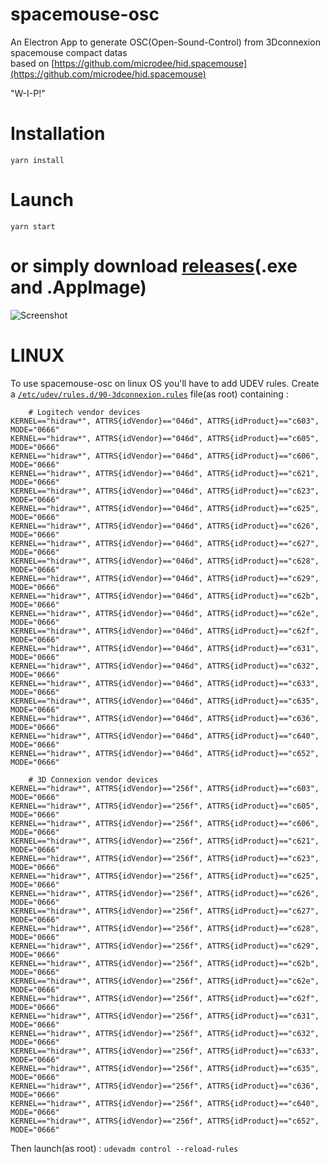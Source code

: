 # spacemouse-osc

An Electron App to generate OSC(Open-Sound-Control) from 3Dconnexion spacemouse compact datas  \
based on [https://github.com/microdee/hid.spacemouse](https://github.com/microdee/hid.spacemouse) 

"W-I-P!" 

# Installation 
```yarn install```

# Launch
```yarn start```


# or simply download [releases](https://github.com/dewiweb/spacemouse-osc/releases)(.exe and .AppImage) 


![Screenshot](/src/assets/spacemouse-oscV2.png)

#  LINUX

To use spacemouse-osc on linux OS you'll have to add UDEV rules. Create a [```/etc/udev/rules.d/90-3dconnexion.rules```](https://github.com/dewiweb/spacemouse-osc/blob/main/resources/udev/90-3dconnexion.rules) file(as root) containing :
```
    # Logitech vendor devices
KERNEL=="hidraw*", ATTRS{idVendor}=="046d", ATTRS{idProduct}=="c603", MODE="0666"
KERNEL=="hidraw*", ATTRS{idVendor}=="046d", ATTRS{idProduct}=="c605", MODE="0666"
KERNEL=="hidraw*", ATTRS{idVendor}=="046d", ATTRS{idProduct}=="c606", MODE="0666"
KERNEL=="hidraw*", ATTRS{idVendor}=="046d", ATTRS{idProduct}=="c621", MODE="0666"
KERNEL=="hidraw*", ATTRS{idVendor}=="046d", ATTRS{idProduct}=="c623", MODE="0666"
KERNEL=="hidraw*", ATTRS{idVendor}=="046d", ATTRS{idProduct}=="c625", MODE="0666"
KERNEL=="hidraw*", ATTRS{idVendor}=="046d", ATTRS{idProduct}=="c626", MODE="0666"
KERNEL=="hidraw*", ATTRS{idVendor}=="046d", ATTRS{idProduct}=="c627", MODE="0666"
KERNEL=="hidraw*", ATTRS{idVendor}=="046d", ATTRS{idProduct}=="c628", MODE="0666"
KERNEL=="hidraw*", ATTRS{idVendor}=="046d", ATTRS{idProduct}=="c629", MODE="0666"
KERNEL=="hidraw*", ATTRS{idVendor}=="046d", ATTRS{idProduct}=="c62b", MODE="0666"
KERNEL=="hidraw*", ATTRS{idVendor}=="046d", ATTRS{idProduct}=="c62e", MODE="0666"
KERNEL=="hidraw*", ATTRS{idVendor}=="046d", ATTRS{idProduct}=="c62f", MODE="0666"
KERNEL=="hidraw*", ATTRS{idVendor}=="046d", ATTRS{idProduct}=="c631", MODE="0666"
KERNEL=="hidraw*", ATTRS{idVendor}=="046d", ATTRS{idProduct}=="c632", MODE="0666"
KERNEL=="hidraw*", ATTRS{idVendor}=="046d", ATTRS{idProduct}=="c633", MODE="0666"
KERNEL=="hidraw*", ATTRS{idVendor}=="046d", ATTRS{idProduct}=="c635", MODE="0666"
KERNEL=="hidraw*", ATTRS{idVendor}=="046d", ATTRS{idProduct}=="c636", MODE="0666"
KERNEL=="hidraw*", ATTRS{idVendor}=="046d", ATTRS{idProduct}=="c640", MODE="0666"
KERNEL=="hidraw*", ATTRS{idVendor}=="046d", ATTRS{idProduct}=="c652", MODE="0666"

    # 3D Connexion vendor devices
KERNEL=="hidraw*", ATTRS{idVendor}=="256f", ATTRS{idProduct}=="c603", MODE="0666"
KERNEL=="hidraw*", ATTRS{idVendor}=="256f", ATTRS{idProduct}=="c605", MODE="0666"
KERNEL=="hidraw*", ATTRS{idVendor}=="256f", ATTRS{idProduct}=="c606", MODE="0666"
KERNEL=="hidraw*", ATTRS{idVendor}=="256f", ATTRS{idProduct}=="c621", MODE="0666"
KERNEL=="hidraw*", ATTRS{idVendor}=="256f", ATTRS{idProduct}=="c623", MODE="0666"
KERNEL=="hidraw*", ATTRS{idVendor}=="256f", ATTRS{idProduct}=="c625", MODE="0666"
KERNEL=="hidraw*", ATTRS{idVendor}=="256f", ATTRS{idProduct}=="c626", MODE="0666"
KERNEL=="hidraw*", ATTRS{idVendor}=="256f", ATTRS{idProduct}=="c627", MODE="0666"
KERNEL=="hidraw*", ATTRS{idVendor}=="256f", ATTRS{idProduct}=="c628", MODE="0666"
KERNEL=="hidraw*", ATTRS{idVendor}=="256f", ATTRS{idProduct}=="c629", MODE="0666"
KERNEL=="hidraw*", ATTRS{idVendor}=="256f", ATTRS{idProduct}=="c62b", MODE="0666"
KERNEL=="hidraw*", ATTRS{idVendor}=="256f", ATTRS{idProduct}=="c62e", MODE="0666"
KERNEL=="hidraw*", ATTRS{idVendor}=="256f", ATTRS{idProduct}=="c62f", MODE="0666"
KERNEL=="hidraw*", ATTRS{idVendor}=="256f", ATTRS{idProduct}=="c631", MODE="0666"
KERNEL=="hidraw*", ATTRS{idVendor}=="256f", ATTRS{idProduct}=="c632", MODE="0666"
KERNEL=="hidraw*", ATTRS{idVendor}=="256f", ATTRS{idProduct}=="c633", MODE="0666"
KERNEL=="hidraw*", ATTRS{idVendor}=="256f", ATTRS{idProduct}=="c635", MODE="0666"
KERNEL=="hidraw*", ATTRS{idVendor}=="256f", ATTRS{idProduct}=="c636", MODE="0666"
KERNEL=="hidraw*", ATTRS{idVendor}=="256f", ATTRS{idProduct}=="c640", MODE="0666"
KERNEL=="hidraw*", ATTRS{idVendor}=="256f", ATTRS{idProduct}=="c652", MODE="0666"
```   

Then launch(as root) : ```udevadm control --reload-rules```

